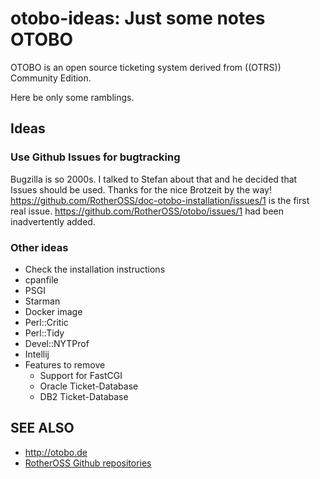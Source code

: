 # otobo-ideas: Just some notes OTOBO

OTOBO is an open source ticketing system derived from ((OTRS)) Community Edition.

Here be only some ramblings.

## Ideas

### Use Github Issues for bugtracking

Bugzilla is so 2000s. I talked to Stefan about that and he decided that Issues should be used. Thanks for the nice Brotzeit by the way! https://github.com/RotherOSS/doc-otobo-installation/issues/1 is the first real issue. https://github.com/RotherOSS/otobo/issues/1 had been inadvertently added.

### Other ideas

* Check the installation instructions
* cpanfile
* PSGI
* Starman
* Docker image
* Perl::Critic
* Perl::Tidy
* Devel::NYTProf
* Intellij
* Features to remove
  * Support for FastCGI
  * Oracle Ticket-Database
  * DB2 Ticket-Database
  
 ## SEE ALSO
 
 * http://otobo.de
 * [RotherOSS Github repositories](https://github.com/RotherOSS/otobo)

